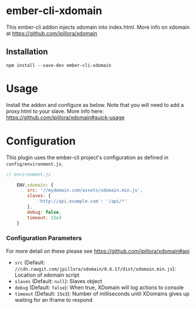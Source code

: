 # ember-cli-xdomain

This ember-cli addon injects xdomain into index.html.
More info on xdomain at https://github.com/jpillora/xdomain

## Installation

```
npm install --save-dev ember-cli-xdomain
```

# Usage

Install the addon and configure as below. Note that you will need to add a proxy.html to your slave. More info here: https://github.com/jpillora/xdomain#quick-usage


# Configuration

This plugin uses the ember-cli project's configuration as defined in `config/environment.js`.

```js
// environment.js

    ENV.xdomain: {
        src: '//mydomain.com/assets/xdomain.min.js',
        slaves: {
            'http://api.example.com': '/api/*'
        },
        debug: false,
        timeout: 15e3
    }
```


### Configuration Parameters

For more detail on these please see https://github.com/jpillora/xdomain#api

* `src` (Default: `//cdn.rawgit.com/jpillora/xdomain/0.6.17/dist/xdomain.min.js`): Location of xdomain script
* `slaves` (Default: `null`): Slaves object
* `debug` (Default: `false`): When true, XDomain will log actions to console
* `timeout` (Default: `15e3`): Number of milliseconds until XDomains gives up waiting for an iframe to respond

